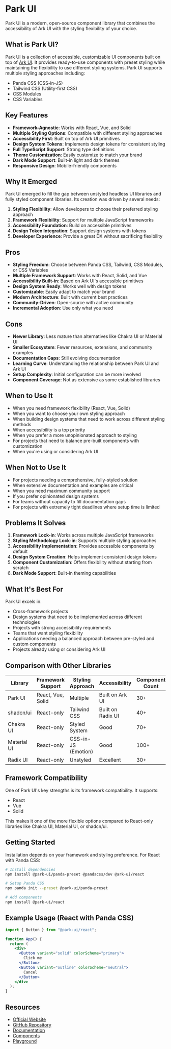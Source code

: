 # Park UI

Park UI is a modern, open-source component library that combines the accessibility of Ark UI with the styling flexibility of your choice.

## What is Park UI?

Park UI is a collection of accessible, customizable UI components built on top of [Ark UI](./ark-ui.md). It provides ready-to-use components with preset styling while maintaining the flexibility to use different styling systems. Park UI supports multiple styling approaches including:

- Panda CSS (CSS-in-JS)
- Tailwind CSS (Utility-first CSS)
- CSS Modules
- CSS Variables

## Key Features

- **Framework-Agnostic**: Works with React, Vue, and Solid
- **Multiple Styling Options**: Compatible with different styling approaches
- **Accessibility First**: Built on top of Ark UI primitives
- **Design System Tokens**: Implements design tokens for consistent styling
- **Full TypeScript Support**: Strong type definitions
- **Theme Customization**: Easily customize to match your brand
- **Dark Mode Support**: Built-in light and dark themes
- **Responsive Design**: Mobile-friendly components

## Why It Emerged

Park UI emerged to fill the gap between unstyled headless UI libraries and fully styled component libraries. Its creation was driven by several needs:

1. **Styling Flexibility**: Allow developers to choose their preferred styling approach
2. **Framework Flexibility**: Support for multiple JavaScript frameworks
3. **Accessibility Foundation**: Build on accessible primitives
4. **Design Token Integration**: Support design systems with tokens
5. **Developer Experience**: Provide a great DX without sacrificing flexibility

## Pros

- **Styling Freedom**: Choose between Panda CSS, Tailwind, CSS Modules, or CSS Variables
- **Multiple Framework Support**: Works with React, Solid, and Vue
- **Accessibility Built-in**: Based on Ark UI's accessible primitives
- **Design System Ready**: Works well with design tokens
- **Customizable**: Easily adapt to match your brand
- **Modern Architecture**: Built with current best practices
- **Community-Driven**: Open-source with active community
- **Incremental Adoption**: Use only what you need

## Cons

- **Newer Library**: Less mature than alternatives like Chakra UI or Material UI
- **Smaller Ecosystem**: Fewer resources, extensions, and community examples
- **Documentation Gaps**: Still evolving documentation
- **Learning Curve**: Understanding the relationship between Park UI and Ark UI
- **Setup Complexity**: Initial configuration can be more involved
- **Component Coverage**: Not as extensive as some established libraries

## When to Use It

- When you need framework flexibility (React, Vue, Solid)
- When you want to choose your own styling approach
- When building design systems that need to work across different styling methods
- When accessibility is a top priority
- When you prefer a more unopinionated approach to styling
- For projects that need to balance pre-built components with customization
- When you're using or considering Ark UI

## When Not to Use It

- For projects needing a comprehensive, fully-styled solution
- When extensive documentation and examples are critical
- When you need maximum community support
- If you prefer opinionated design systems
- For teams without capacity to fill documentation gaps
- For projects with extremely tight deadlines where setup time is limited

## Problems It Solves

1. **Framework Lock-in**: Works across multiple JavaScript frameworks
2. **Styling Methodology Lock-in**: Supports multiple styling approaches
3. **Accessibility Implementation**: Provides accessible components by default
4. **Design System Creation**: Helps implement consistent design tokens
5. **Component Customization**: Offers flexibility without starting from scratch
6. **Dark Mode Support**: Built-in theming capabilities

## What It's Best For

Park UI excels in:

- Cross-framework projects
- Design systems that need to be implemented across different technologies
- Projects with strong accessibility requirements
- Teams that want styling flexibility
- Applications needing a balanced approach between pre-styled and custom components
- Projects already using or considering Ark UI

## Comparison with Other Libraries

| Library     | Framework Support | Styling Approach    | Accessibility     | Component Count |
| ----------- | ----------------- | ------------------- | ----------------- | --------------- |
| Park UI     | React, Vue, Solid | Multiple            | Built on Ark UI   | 30+             |
| shadcn/ui   | React-only        | Tailwind CSS        | Built on Radix UI | 40+             |
| Chakra UI   | React-only        | Styled System       | Good              | 70+             |
| Material UI | React-only        | CSS-in-JS (Emotion) | Good              | 100+            |
| Radix UI    | React-only        | Unstyled            | Excellent         | 30+             |

## Framework Compatibility

One of Park UI's key strengths is its framework compatibility. It supports:

- React
- Vue
- Solid

This makes it one of the more flexible options compared to React-only libraries like Chakra UI, Material UI, or shadcn/ui.

## Getting Started

Installation depends on your framework and styling preference. For React with Panda CSS:

```bash
# Install dependencies
npm install @park-ui/panda-preset @pandacss/dev @ark-ui/react

# Setup Panda CSS
npx panda init --preset @park-ui/panda-preset

# Add components
npm install @park-ui/react
```

## Example Usage (React with Panda CSS)

```jsx
import { Button } from "@park-ui/react";

function App() {
  return (
    <div>
      <Button variant="solid" colorScheme="primary">
        Click me
      </Button>
      <Button variant="outline" colorScheme="neutral">
        Cancel
      </Button>
    </div>
  );
}
```

## Resources

- [Official Website](https://park-ui.com/)
- [GitHub Repository](https://github.com/park-ui/park-ui)
- [Documentation](https://park-ui.com/docs/overview/introduction)
- [Components](https://park-ui.com/docs/components/button)
- [Playground](https://park-ui.com/playground)
